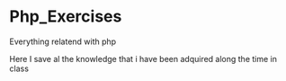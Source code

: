 # Php_Exercises
Everything relatend with php 

Here I save al the knowledge that i have been adquired along the time in class 
